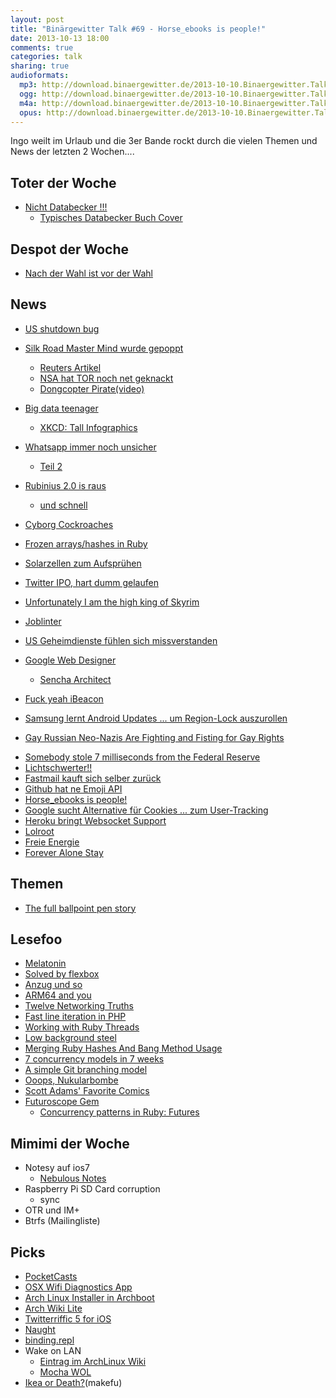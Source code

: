```yaml
---
layout: post
title: "Binärgewitter Talk #69 - Horse_ebooks is people!"
date: 2013-10-13 18:00
comments: true
categories: talk
sharing: true
audioformats:
  mp3: http://download.binaergewitter.de/2013-10-10.Binaergewitter.Talk.69.mp3
  ogg: http://download.binaergewitter.de/2013-10-10.Binaergewitter.Talk.69.ogg
  m4a: http://download.binaergewitter.de/2013-10-10.Binaergewitter.Talk.69.m4a
  opus: http://download.binaergewitter.de/2013-10-10.Binaergewitter.Talk.69.opus
---
```

Ingo weilt im Urlaub und die 3er Bande rockt durch die vielen Themen und News der letzten 2 Wochen....

## Toter der Woche

- [Nicht Databecker !!!](http://www.wiwo.de/unternehmen/it/it-verlag-data-becker-wird-2014-geschlossen/8907086.html )
    * [Typisches Databecker Buch Cover](http://media1.yopi.de/product_images/580/580850/list_large/data-becker-gmbh-co-kg-hacker-s-dirty-tricks-pc-underground-gebundene-ausgabe.png )

## Despot der Woche

* [Nach der Wahl ist vor der Wahl]( http://www.washingtonpost.com/blogs/worldviews/wp/2013/10/09/oops-azerbaijan-released-election-results-before-voting-had-even-started/ )

## News

* [US shutdown bug]( https://github.com/WhiteHouse/fortyfour/issues/3 )

* [Silk Road Master Mind wurde gepoppt](http://arstechnica.com/tech-policy/2013/10/internet-lobs-insults-at-fbis-silk-road-bitcoin-wallet/ )
  * [Reuters Artikel]( http://www.reuters.com/article/2013/10/02/crime-silkroad-raid-idUSL1N0HS12C20131002 )
  * [NSA hat TOR noch net geknackt]( http://www.computerworld.com/s/article/9242992/Report_NSA_has_little_success_cracking_Tor )
  * [Dongcopter Pirate(video)]( http://vimeo.com/51852064 )
* [Big data teenager]( http://www.businessinsider.com/facebook-study-on-language-and-personality-2013-10 )
  * [XKCD: Tall Infographics]( http://xkcd.com/1273/ )
* [Whatsapp immer noch unsicher]( https://blog.thijsalkema.de//blog/2013/10/08/piercing-through-whatsapp-s-encryption/ )
    - [Teil 2]( https://blog.thijsalkema.de/blog/2013/10/08/piercing-through-whatsapps-encryption-2/ )
* [Rubinius 2.0 is raus]( http://rubini.us/2013/10/04/rubinius-2-0-released/ )
    - [und schnell]( http://miguelcamba.com/blog/2013/10/05/benchmarking-the-ruby-2-dot-1-and-rubinius-2-dot-0/ )
* [Cyborg Cockroaches]( http://hardware.slashdot.org/story/13/10/07/2240200/cyborg-cockroach-sparks-ethics-debate )
* [Frozen arrays/hashes in Ruby]( https://bugs.ruby-lang.org/projects/ruby-trunk/wiki/Frozen_Array_and_Hash_literals_proposal )
* [Solarzellen zum Aufsprühen]( http://www.cbc.ca/news/technology/cheap-spray-on-solar-cells-developed-by-canadian-researchers-1.1913086 )
* [Twitter IPO, hart dumm gelaufen]( https://www.google.com/finance?q=twtr )
* [Unfortunately I am the high king of Skyrim]( http://imgur.com/a/6Zl7k )
* [Joblinter]( https://github.com/rowanmanning/joblint )
* [US Geheimdienste fühlen sich missverstanden]( http://www.gulli.com/news/22480-us-geheimdienste-fuehlen-sich-missverstanden-2013-10-07 )
* [Google Web Designer]( http://www.google.com/webdesigner/ )
    * [Sencha Architect]( http://www.sencha.com/products/architect/ )
* [Fuck yeah iBeacon]( http://www.theverge.com/2013/9/25/4771222/apple-tv-enables-ibeacon-setup-by-tapping-iphone-ipad-against-it )
* [Samsung lernt Android Updates ... um Region-Lock auszurollen]( http://www.heise.de/newsticker/meldung/Region-Lock-Samsung-S3-bekommt-SIM-Sperre-per-Update-1972042.html )
- [Gay Russian Neo-Nazis Are Fighting and Fisting for Gay Rights]( http://www.queerty.com/gay-russian-neo-nazis-are-fighting-and-fisting-for-gay-rights-or-something-20130802/ )
* [Somebody stole 7 milliseconds from the Federal Reserve]( http://www.motherjones.com/kevin-drum/2013/09/somebody-stole-7-milliseconds-federal-reserve )
* [Lichtschwerter!!]( http://www.independent.co.uk/news/science/scientists-bind-light-together-to-create-new-state-of-matter-resembling-lightsabers-8841612.html )
* [Fastmail kauft sich selber zurück]( http://blog.fastmail.fm/2013/09/25/exciting-news-fastmail-staff-purchase-the-business-from-opera/ )
* [Github hat ne Emoji API]( http://developer.github.com/v3/emojis/ )
* [Horse_ebooks is people!]( http://www.newyorker.com/online/blogs/elements/2013/09/horse-ebooks-and-pronunciation-book-revealed.html )
* [Google sucht Alternative für Cookies ... zum User-Tracking]( http://bits.blogs.nytimes.com/2013/09/19/google-is-exploring-an-alternative-to-cookies-for-ad-tracking/?_r=1 )
* [Heroku bringt Websocket Support]( https://blog.heroku.com/archives/2013/10/8/websockets-public-beta )
* [Lolroot]( http://lolroot.ca/ )
* [Freie Energie]( http://www.nature.com/news/two-laser-boron-fusion-lights-the-way-to-radiation-free-energy-1.13914 )
* [Forever Alone Stay]( http://phys.org/news/2013-10-strange-lonely-planet-star.html )

## Themen

* [The full ballpoint pen story]( https://twitter.com/jimhejl/status/387754019424587776/photo/1 )

## Lesefoo

- [Melatonin]( http://www.gwern.net/Melatonin )
- [Solved by flexbox]( http://philipwalton.github.io/solved-by-flexbox/ )
- [Anzug und so]( http://www.fashionbeans.com/2013/mens-fashion-basics-part-100b-a-formal-round-up/ )
- [ARM64 and you]( http://www.mikeash.com/pyblog/friday-qa-2013-09-27-arm64-and-you.html )
- [Twelve Networking Truths]( http://tools.ietf.org/html/rfc1925 )
- [Fast line iteration in PHP]( http://arkanis.de/weblog/2013-09-27-fast-line-iteration-in-php )
- [Working with Ruby Threads]( http://pragprog.com/book/jsthreads/working-with-ruby-threads )
- [Low background steel]( http://en.wikipedia.org/wiki/Low-background_steel )
- [Merging Ruby Hashes And Bang Method Usage]( http://www.skorks.com/2010/04/merging-ruby-hashes-and-bang-method-usage/ )
- [7 concurrency models in 7 weeks]( http://pragprog.com/book/pb7con/seven-concurrency-models-in-seven-weeks )
- [A simple Git branching model]( https://gist.github.com/jbenet/ee6c9ac48068889b0912 )
- [Ooops, Nukularbombe]( http://www.theguardian.com/world/2013/sep/20/usaf-atomic-bomb-north-carolina-1961 )
- [Scott Adams' Favorite Comics]( http://www.businessinsider.com/scott-adams-favorite-dilbert-comics-2013-10 )
- [Futuroscope Gem]( https://github.com/codegram/futuroscope )
    * [Concurrency patterns in Ruby: Futures]( http://tx.pignata.com/2012/11/concurrency-patterns-in-ruby-futures.html )


## Mimimi der Woche

- Notesy auf ios7
    * [Nebulous Notes]( https://itunes.apple.com/de/app/nebulous-notes/id375006422?l=en&mt=8 )
- Raspberry Pi SD Card corruption
   - sync
- OTR und IM+
- Btrfs (Mailingliste)


## Picks

- [PocketCasts]( http://www.shiftyjelly.com/pocketcasts )
- [OSX Wifi Diagnostics App]( http://osxdaily.com/2012/07/31/wi-fi-scanner-mac-os-x-mountain-lion/ )
- [Arch Linux Installer in Archboot]( https://wiki.archlinux.org/index.php/Archboot )
- [Arch Wiki Lite]( http://kmkeen.com/arch-wiki-lite/ )
- [Twitterriffic 5 for iOS]( https://itunes.apple.com/de/app/twitterrific-5-for-twitter/id580311103?l=en&mt=8 )
- [Naught]( https://github.com/avdi/naught )
- [binding.repl]( https://github.com/robgleeson/binding.repl )
- Wake on LAN
    * [Eintrag im ArchLinux Wiki]( https://wiki.archlinux.org/index.php/Wake-on-LAN )
    * [Mocha WOL]( https://itunes.apple.com/de/app/mocha-wol/id422625778?l=en&mt=8 )
- [Ikea or Death?]( http://ikeaordeath.com/ )(makefu)


